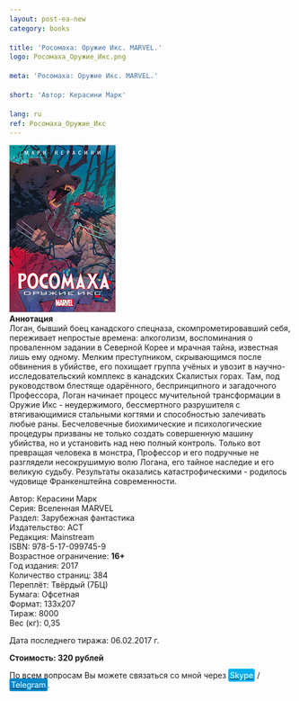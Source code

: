 ```yaml
---
layout: post-ea-new
category: books

title: 'Росомаха: Оружие Икс. MARVEL.'
logo: Росомаха_Оружие_Икс.png

meta: 'Росомаха: Оружие Икс. MARVEL.'

short: 'Автор: Керасини Марк'

lang: ru
ref: Росомаха_Оружие_Икс
---
```


<a data-fancybox="gallery" href="/img/books/Росомаха_Оружие_Икс.png"><img src="/img/books/Росомаха_Оружие_Икс.png" alt=""></a>  
**Аннотация**  
Логан, бывший боец канадского спецназа, скомпрометировавший себя, переживает непростые времена: алкоголизм, воспоминания о проваленном задании в Северной Корее и мрачная тайна, известная лишь ему одному. Мелким преступником, скрывающимся после обвинения в убийстве, его похищает группа учёных и увозит в научно-исследовательский комплекс в канадских Скалистых горах. Там, под руководством блестяще одарённого, беспринципного и загадочного Профессора, Логан начинает процесс мучительной трансформации в Оружие Икс - неудержимого, бессмертного разрушителя с втягивающимися стальными когтями и способностью залечивать любые раны. Бесчеловечные биохимические и психологические процедуры призваны не только создать совершенную машину убийства, но и установить над нею полный контроль. Только вот превращая человека в монстра, Профессор и его подручные не разглядели несокрушимую волю Логана, его тайное наследие и его великую судьбу. Результаты оказались катастрофическими - родилось чудовище Франкенштейна современности.

Автор: Керасини Марк  
Серия: Вселенная MARVEL  
Раздел: Зарубежная фантастика  
Издательство: АСТ  
Редакция: Mainstream  
ISBN: 978-5-17-099745-9  
Возрастное ограничение: **16+**  
Год издания: 2017  
Количество страниц: 384  
Переплёт: Твёрдый  (7БЦ)  
Бумага: Офсетная  
Формат: 133х207  
Тираж: 8000  
Вес (кг): 0,35

Дата последнего тиража:	06.02.2017 г.

**Стоимость: 320 рублей**

По всем вопросам Вы можете связаться со мной через <a href="skype:chutkoy89?call" target="_blank"><span style="background-color:#00aff0; color:white; padding:3px; border-radius: 3px">Skype</span></a> / <a href="https://t.me/chutkoy" target="_blank"><span style="background-color:#0088cc; color:white; padding:3px; border-radius: 3px">Telegram</span></a>.